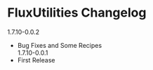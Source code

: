 # FluxUtilities Changelog  

1.7.10-0.0.2
* Bug Fixes and Some Recipes  
1.7.10-0.0.1  
* First Release  